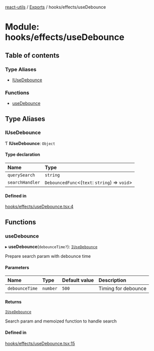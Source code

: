 [react-utils](../README.md) / [Exports](../modules.md) / hooks/effects/useDebounce

# Module: hooks/effects/useDebounce

## Table of contents

### Type Aliases

- [IUseDebounce](hooks_effects_useDebounce.md#iusedebounce)

### Functions

- [useDebounce](hooks_effects_useDebounce.md#usedebounce)

## Type Aliases

### IUseDebounce

Ƭ **IUseDebounce**: `Object`

#### Type declaration

| Name | Type |
| :------ | :------ |
| `querySearch` | `string` |
| `searchHandler` | `DebouncedFunc`<(`text`: `string`) => `void`\> |

#### Defined in

[hooks/effects/useDebounce.tsx:4](https://github.com/mts88/react-utils/blob/81dab9f/lib/hooks/effects/useDebounce.tsx#L4)

## Functions

### useDebounce

▸ **useDebounce**(`debounceTime?`): [`IUseDebounce`](hooks_effects_useDebounce.md#iusedebounce)

Prepare search param with debounce time

#### Parameters

| Name | Type | Default value | Description |
| :------ | :------ | :------ | :------ |
| `debounceTime` | `number` | `500` | Timing for debounce |

#### Returns

[`IUseDebounce`](hooks_effects_useDebounce.md#iusedebounce)

Search param and memoized function to handle search

#### Defined in

[hooks/effects/useDebounce.tsx:15](https://github.com/mts88/react-utils/blob/81dab9f/lib/hooks/effects/useDebounce.tsx#L15)

